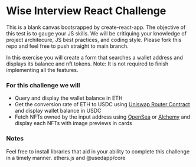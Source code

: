 # Wise Interview React Challenge

This is a blank canvas bootsrapped by create-react-app. The objective of this test is to gauge your JS skills. We will be critiquing your knowledge of project architecure, JS best practices, and coding style. Please fork this repo and feel free to push straight to main branch.

In this exercise you will create a form that searches a wallet address and displays its balance and nft tokens. Note: It is not required to finish implementing all the features.

### For this challenge we will

- Query and display the wallet balance in ETH
- Get the conversion rate of ETH to USDC using [Uniswap Router Contract](https://docs.uniswap.org/contracts/v2/reference/smart-contracts/router-02) and display wallet balance in USDC
- Fetch NFTs owned by the input address using [OpenSea](https://docs.opensea.io/v1.0/reference/retrieving-collections) or [Alchemy](https://docs.alchemy.com/reference/nft-api-quickstart) and display each NFTs with image previews in cards

### Notes

Feel free to install libraries that aid in your ability to complete this challenge in a timely manner. ethers.js and @usedapp/core